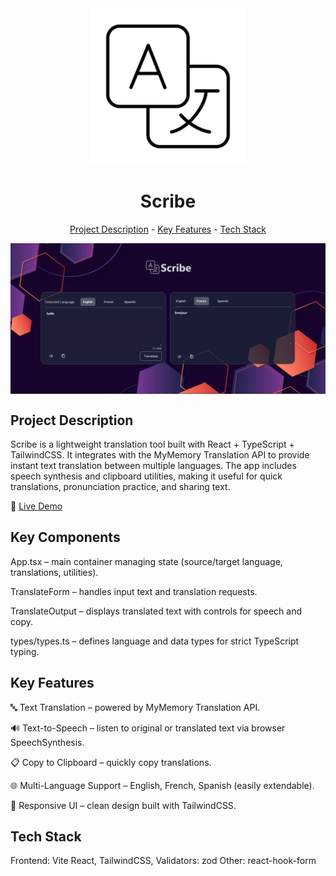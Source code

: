 <div align="center">
    <a href="https://scribe-eight-mu.vercel.app/" target="_blank">
    <img src="./public/translate2.svg" alt="logo" width="250" height="250" />
    </a>

  <h1>Scribe</h1>
</div>


<p align="center"><a href="#project-description">Project Description</a> - <a href="#key-features">Key Features</a> - <a href="#technology-stack">Tech Stack</a></p>

<img src="./public/page ss.png" alt="" align="center" width="auto" height="auto">

## Project Description

Scribe is a lightweight translation tool built with React + TypeScript + TailwindCSS. It integrates with the MyMemory Translation API to provide instant text translation between multiple languages. The app includes speech synthesis and clipboard utilities, making it useful for quick translations, pronunciation practice, and sharing text.

🔗 [Live Demo](https://scribe-eight-mu.vercel.app/)

## Key Components

App.tsx – main container managing state (source/target language, translations, utilities).

TranslateForm – handles input text and translation requests.

TranslateOutput – displays translated text with controls for speech and copy.

types/types.ts – defines language and data types for strict TypeScript typing.

## Key Features

🔤 Text Translation – powered by MyMemory Translation API.

🔊 Text-to-Speech – listen to original or translated text via browser SpeechSynthesis.

📋 Copy to Clipboard – quickly copy translations.

🌐 Multi-Language Support – English, French, Spanish (easily extendable).

🎨 Responsive UI – clean design built with TailwindCSS.

## Tech Stack

Frontend: Vite React, TailwindCSS, Validators: zod Other: react-hook-form
